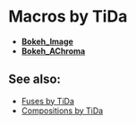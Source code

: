 
# Macros by TiDa

- **[Bokeh_Image](Bokeh_Image.md)**
- **[Bokeh_AChroma](Bokeh_AChroma.md)**

## See also:

- [Fuses by TiDa](../Fuses/tida/README.md)
- [Compositions by TiDa](../Comp/tida/README.md)

